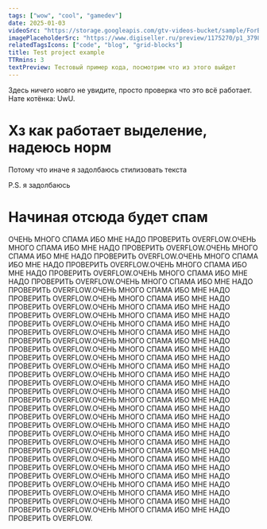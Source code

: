 ```yaml
---
tags: ["wow", "cool", "gamedev"]
date: 2025-01-03
videoSrc: "https://storage.googleapis.com/gtv-videos-bucket/sample/ForBiggerBlazes.mp4"
imagePlaceholderSrc: "https://www.digiseller.ru/preview/1175270/p1_3798188_582bf509.jpg"
relatedTagsIcons: ["code", "blog", "grid-blocks"]
title: Test project example
TTRmins: 3
textPreview: Тестовый пример кода, посмотрим что из этого выйдет
---
```


Здесь ничего новго не увидите, просто проверка что это всё работает. Нате котёнка: UwU.

# Хз как работает выделение, надеюсь норм

Потому что иначе я задолбаюсь стилизовать текста

P.S. я задолбаюсь

# Начиная отсюда будет спам

ОЧЕНЬ МНОГО СПАМА ИБО МНЕ НАДО ПРОВЕРИТЬ OVERFLOW.ОЧЕНЬ МНОГО СПАМА ИБО МНЕ НАДО ПРОВЕРИТЬ OVERFLOW.ОЧЕНЬ МНОГО СПАМА ИБО МНЕ НАДО ПРОВЕРИТЬ OVERFLOW.ОЧЕНЬ МНОГО СПАМА ИБО МНЕ НАДО ПРОВЕРИТЬ OVERFLOW.ОЧЕНЬ МНОГО СПАМА ИБО МНЕ НАДО ПРОВЕРИТЬ OVERFLOW.ОЧЕНЬ МНОГО СПАМА ИБО МНЕ НАДО ПРОВЕРИТЬ OVERFLOW.ОЧЕНЬ МНОГО СПАМА ИБО МНЕ НАДО ПРОВЕРИТЬ OVERFLOW.ОЧЕНЬ МНОГО СПАМА ИБО МНЕ НАДО ПРОВЕРИТЬ OVERFLOW.ОЧЕНЬ МНОГО СПАМА ИБО МНЕ НАДО ПРОВЕРИТЬ OVERFLOW.ОЧЕНЬ МНОГО СПАМА ИБО МНЕ НАДО ПРОВЕРИТЬ OVERFLOW.ОЧЕНЬ МНОГО СПАМА ИБО МНЕ НАДО ПРОВЕРИТЬ OVERFLOW.ОЧЕНЬ МНОГО СПАМА ИБО МНЕ НАДО ПРОВЕРИТЬ OVERFLOW.ОЧЕНЬ МНОГО СПАМА ИБО МНЕ НАДО ПРОВЕРИТЬ OVERFLOW.ОЧЕНЬ МНОГО СПАМА ИБО МНЕ НАДО ПРОВЕРИТЬ OVERFLOW.ОЧЕНЬ МНОГО СПАМА ИБО МНЕ НАДО ПРОВЕРИТЬ OVERFLOW.ОЧЕНЬ МНОГО СПАМА ИБО МНЕ НАДО ПРОВЕРИТЬ OVERFLOW.ОЧЕНЬ МНОГО СПАМА ИБО МНЕ НАДО ПРОВЕРИТЬ OVERFLOW.ОЧЕНЬ МНОГО СПАМА ИБО МНЕ НАДО ПРОВЕРИТЬ OVERFLOW.ОЧЕНЬ МНОГО СПАМА ИБО МНЕ НАДО ПРОВЕРИТЬ OVERFLOW.ОЧЕНЬ МНОГО СПАМА ИБО МНЕ НАДО ПРОВЕРИТЬ OVERFLOW.ОЧЕНЬ МНОГО СПАМА ИБО МНЕ НАДО ПРОВЕРИТЬ OVERFLOW.ОЧЕНЬ МНОГО СПАМА ИБО МНЕ НАДО ПРОВЕРИТЬ OVERFLOW.ОЧЕНЬ МНОГО СПАМА ИБО МНЕ НАДО ПРОВЕРИТЬ OVERFLOW.ОЧЕНЬ МНОГО СПАМА ИБО МНЕ НАДО ПРОВЕРИТЬ OVERFLOW.ОЧЕНЬ МНОГО СПАМА ИБО МНЕ НАДО ПРОВЕРИТЬ OVERFLOW.ОЧЕНЬ МНОГО СПАМА ИБО МНЕ НАДО ПРОВЕРИТЬ OVERFLOW.ОЧЕНЬ МНОГО СПАМА ИБО МНЕ НАДО ПРОВЕРИТЬ OVERFLOW.ОЧЕНЬ МНОГО СПАМА ИБО МНЕ НАДО ПРОВЕРИТЬ OVERFLOW.ОЧЕНЬ МНОГО СПАМА ИБО МНЕ НАДО ПРОВЕРИТЬ OVERFLOW.ОЧЕНЬ МНОГО СПАМА ИБО МНЕ НАДО ПРОВЕРИТЬ OVERFLOW.ОЧЕНЬ МНОГО СПАМА ИБО МНЕ НАДО ПРОВЕРИТЬ OVERFLOW.ОЧЕНЬ МНОГО СПАМА ИБО МНЕ НАДО ПРОВЕРИТЬ OVERFLOW.ОЧЕНЬ МНОГО СПАМА ИБО МНЕ НАДО ПРОВЕРИТЬ OVERFLOW.ОЧЕНЬ МНОГО СПАМА ИБО МНЕ НАДО ПРОВЕРИТЬ OVERFLOW.

